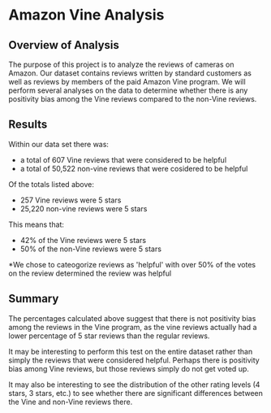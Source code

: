 # Amazon Vine Analysis

## Overview of Analysis

The purpose of this project is to analyze the reviews of cameras on Amazon. Our dataset contains reviews written by standard customers as well as reviews by members of the paid Amazon Vine program. We will perform several analyses on the data to determine whether there is any positivity bias among the Vine reviews compared to the non-Vine reviews.

## Results

Within our data set there was:

* a total of 607 Vine reviews that were considered to be helpful 
* a total of 50,522 non-vine reviews that were cosidered to be helpful

Of the totals listed above:

* 257 Vine reviews were 5 stars
* 25,220 non-vine reviews were 5 stars

This means that:

* 42% of the Vine reviews were 5 stars
* 50% of the non-Vine reviews were 5 stars

*We chose to cateogorize reviews as 'helpful' with over 50% of the votes on the review determined the review was helpful

## Summary

The percentages calculated above suggest that there is not positivity bias among the reviews in the Vine program, as the vine reviews actually had a lower percentage of 5 star reviews than the regular reviews.

It may be interesting to perform this test on the entire dataset rather than simply the reviews that were considered helpful. Perhaps there is positivity bias among Vine reviews, but those reviews simply do not get voted up. 

It may also be interesting to see the distribution of the other rating levels (4 stars, 3 stars, etc.) to see whether there are significant differences between the Vine and non-Vine reviews there.
